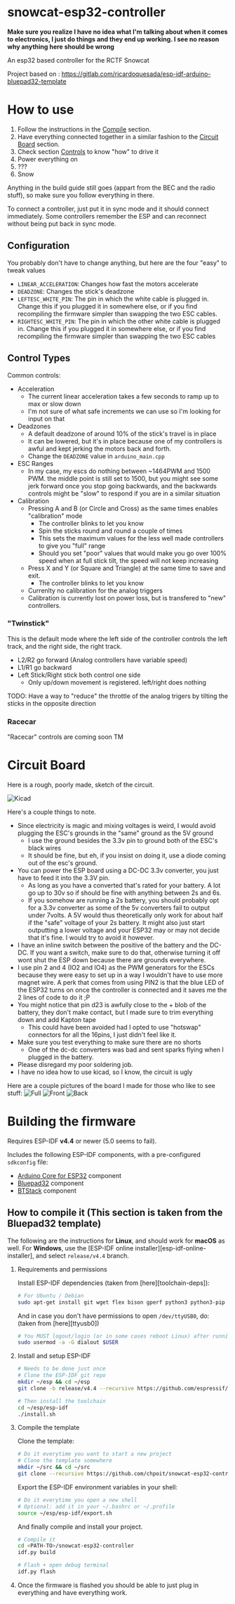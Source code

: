 # snowcat-esp32-controller

**Make sure you realize I have no idea what I'm talking about when it comes to electronics, I just do things and they end up working. I see no reason why anything here should be wrong**

An esp32 based controller for the RCTF Snowcat

Project based on : https://gitlab.com/ricardoquesada/esp-idf-arduino-bluepad32-template


# How to use
1. Follow the instructions in the [Compile](#building-the-firmware) section.
2. Have everything connected together in a similar fashion to the [Circuit Board](#circuit-board) section.
3. Check section [Controls](#control-types) to know "how" to drive it
4. Power everything on
5. ???
6. Snow

Anything in the build guide still goes (appart from the BEC and the radio stuff), so make sure you follow everything in there.

To connect a controller, just put it in sync mode and it should connect immediately. Some controllers remember the ESP and can reconnect without being put back in sync mode.

## Configuration
You probably don't have to change anything, but here are the four "easy" to tweak values
- `LINEAR_ACCELERATION`: Changes how fast the motors accelerate
- `DEADZONE`: Changes the stick's deadzone
- `LEFTESC_WHITE_PIN`: The pin in which the white cable is plugged in. Change this if you plugged it in somewhere else, or if you find recompiling the firmware simpler than swapping the two ESC cables.
- `RIGHTESC_WHITE_PIN`: The pin in which the other white cable is plugged in. Change this if you plugged it in somewhere else, or if you find recompiling the firmware simpler than swapping the two ESC cables

## Control Types
Common controls:
- Acceleration
  - The current linear acceleration takes a few seconds to ramp up to max or slow down
  - I'm not sure of what safe increments we can use so I'm looking for input on that
- Deadzones
  - A default deadzone of around 10% of the stick's travel is in place
  - It can be lowered, but it's in place because one of my controllers is awful and kept jerking the motors back and forth.
  - Change the `DEADZONE` value in `arduino_main.cpp`
- ESC Ranges
  - In my case, my escs do nothing between ~1464PWM and 1500 PWM. the middle point is still set to 1500, but you might see some jerk forward once you stop going backwards, and the backwards controls might be "slow" to respond if you are in a similar situation
- Calibration
  - Pressing A and B (or Circle and Cross) as the same times enables "calibration" mode 
    - The controller blinks to let you know
    - Spin the sticks round and round a couple of times
    - This sets the maximum values for the less well made controllers to give you "full" range
    - Should you set "poor" values that would make you go over 100% speed when at full stick tilt, the speed will not keep increasing 
  - Press X and Y (or Square and Triangle) at the same time to save and exit.
    - The controller blinks to let you know
  - Currenlty no calibration for the analog triggers
  - Calibration is currently lost on power loss, but is transfered to "new" controllers.

### **"Twinstick"**
This is the default mode where the left side of the controller controls the left track, and the right side, the right track. 
- L2/R2 go forward (Analog controllers have variable speed)
- L1/R1 go backward
- Left Stick/Right stick both control one side
  - Only up/down movement is registered. left/right does nothing

TODO: Have a way to "reduce" the throttle of the analog trigers by tilting the sticks in the opposite direction
### **Racecar**
"Racecar" controls are coming soon TM


# Circuit Board

Here is a rough, poorly made, sketch of the circuit.

![Kicad](misc/circuit-screenshot.png)

Here's a couple things to note. 
- Since electricity is magic and mixing voltages is weird, I would avoid plugging the ESC's grounds in the "same" ground as the 5V ground
  - I use the ground besides the 3.3v pin to ground both of the ESC's black wires
  - It should be fine, but eh, if you insist on doing it, use a diode coming out of the esc's ground.
- You can power the ESP board using a DC-DC 3.3v converter, you just have to feed it into the 3.3V pin.
  - As long as you have a converted that's rated for your battery. A lot go up to 30v so if should be fine with anything between 2s and 6s. 
  - If you somehow are running a 2s battery, you should probably opt for a 3.3v converter as some of the 5v converters fail to output under 7volts. A 5V would thus theoretically only work for about half if the "safe" voltage of your 2s battery. It might also just start outputting a lower voltage and your ESP32 may or may not decide that it's fine. I would try to avoid it however.
- I have an inline switch between the positive of the battery and the DC-DC. If you want a switch, make sure to do that, otherwise turning it off wont shut the ESP down because there are grounds everywhere.
- I use pin 2 and 4 (IO2 and IO4) as the PWM generators for the ESCs because they were easy to set up in a way I wouldn't have to use more magnet wire. A perk that comes from using PIN2 is that the blue LED of the ESP32 turns on once the controller is connected and it saves me the 2 lines of code to do it ;P
- You might notice that pin d23 is awfully close to the + blob of the battery, they don't make contact, but I made sure to trim everything down and add Kapton tape
  - This could have been avoided had I opted to use "hotswap" connectors for all the 16pins, I just didn't feel like it.
- Make sure you test everything to make sure there are no shorts
  - One of the dc-dc converters was bad and sent sparks flying when I plugged in the battery. 
- Please disregard my poor soldering job.
- I have no idea how to use kicad, so I know, the circuit is ugly
  

Here are a couple pictures of the board I made for those who like to see stuff: 
![Full](misc/full.jpg)
![Front](misc/front.jpg)
![Back](misc/back.jpg)

# Building the firmware

Requires ESP-IDF **v4.4** or newer (5.0 seems to fail).

Includes the following ESP-IDF components, with a pre-configured `sdkconfig` file:

* [Arduino Core for ESP32](https://github.com/espressif/arduino-esp32) component
* [Bluepad32](https://gitlab.com/ricardoquesada/bluepad32/) component
* [BTStack](https://github.com/bluekitchen/btstack) component

## How to compile it (This section is taken from the Bluepad32 template)

The following are the instructions for **Linux**, and should work for **macOS** as well. For **Windows**, use the
[ESP-IDF online installer][esp-idf-online-installer], and select `release/v4.4` branch.

1. Requirements and permissions

    Install ESP-IDF dependencies (taken from [here][toolchain-deps]):

    ```sh
    # For Ubuntu / Debian
    sudo apt-get install git wget flex bison gperf python3 python3-pip python3-setuptools cmake ninja-build ccache libffi-dev libssl-dev dfu-util libusb-1.0-0
    ```

    And in case you don't have permissions to open `/dev/ttyUSB0`, do:
    (taken from [here][ttyusb0])

    ```sh
    # You MUST logout/login (or in some cases reboot Linux) after running this command
    sudo usermod -a -G dialout $USER
    ```

2. Install and setup ESP-IDF

    ```sh
    # Needs to be done just once
    # Clone the ESP-IDF git repo
    mkdir ~/esp && cd ~/esp
    git clone -b release/v4.4 --recursive https://github.com/espressif/esp-idf.git

    # Then install the toolchain
    cd ~/esp/esp-idf
    ./install.sh
    ```

3. Compile the template

    Clone the template:

    ```sh
    # Do it everytime you want to start a new project
    # Clone the template somewhere
    mkdir ~/src && cd ~/src
    git clone --recursive https://github.com/chpoit/snowcat-esp32-controller.git snowcat-esp32-controller
    ```

    Export the ESP-IDF environment variables in your shell:

    ```sh
    # Do it everytime you open a new shell
    # Optional: add it in your ~/.bashrc or ~/.profile
    source ~/esp/esp-idf/export.sh
    ```

    And finally compile and install your project.

    ```sh
    # Compile it
    cd <PATH-TO>/snowcat-esp32-controller
    idf.py build

    # Flash + open debug terminal
    idf.py flash
    ```
4. Once the firmware is flashed you should be able to just plug in everything and have everything work.